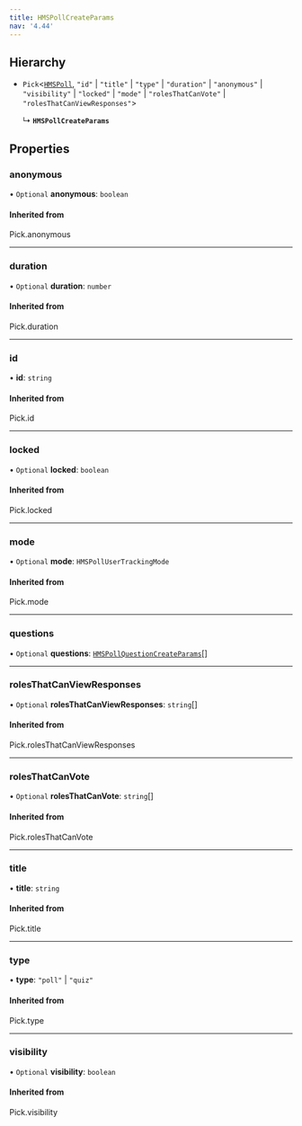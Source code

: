 ```yaml
---
title: HMSPollCreateParams
nav: '4.44'
---
```


## Hierarchy

- `Pick`<[`HMSPoll`](/api-reference/javascript/v2/interfaces/HMSPoll), `"id"` \| `"title"` \| `"type"` \| `"duration"` \| `"anonymous"` \| `"visibility"` \| `"locked"` \| `"mode"` \| `"rolesThatCanVote"` \| `"rolesThatCanViewResponses"`\>

  ↳ **`HMSPollCreateParams`**

## Properties

### anonymous

• `Optional` **anonymous**: `boolean`

#### Inherited from

Pick.anonymous

---

### duration

• `Optional` **duration**: `number`

#### Inherited from

Pick.duration

---

### id

• **id**: `string`

#### Inherited from

Pick.id

---

### locked

• `Optional` **locked**: `boolean`

#### Inherited from

Pick.locked

---

### mode

• `Optional` **mode**: `HMSPollUserTrackingMode`

#### Inherited from

Pick.mode

---

### questions

• `Optional` **questions**: [`HMSPollQuestionCreateParams`](/api-reference/javascript/v2/interfaces/HMSPollQuestionCreateParams)[]

---

### rolesThatCanViewResponses

• `Optional` **rolesThatCanViewResponses**: `string`[]

#### Inherited from

Pick.rolesThatCanViewResponses

---

### rolesThatCanVote

• `Optional` **rolesThatCanVote**: `string`[]

#### Inherited from

Pick.rolesThatCanVote

---

### title

• **title**: `string`

#### Inherited from

Pick.title

---

### type

• **type**: `"poll"` \| `"quiz"`

#### Inherited from

Pick.type

---

### visibility

• `Optional` **visibility**: `boolean`

#### Inherited from

Pick.visibility
